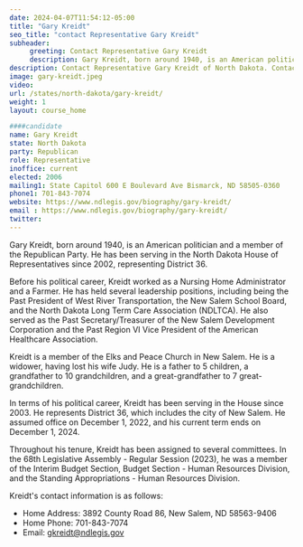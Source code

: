 ```yaml
---
date: 2024-04-07T11:54:12-05:00
title: "Gary Kreidt"
seo_title: "contact Representative Gary Kreidt"
subheader:
     greeting: Contact Representative Gary Kreidt
     description: Gary Kreidt, born around 1940, is an American politician and a member of the Republican Party. He has been serving in the North Dakota House of Representatives since 2002, representing District 36.
description: Contact Representative Gary Kreidt of North Dakota. Contact information for Gary Kreidt includes email address, phone number, and mailing address.
image: gary-kreidt.jpeg
video:
url: /states/north-dakota/gary-kreidt/
weight: 1
layout: course_home

####candidate
name: Gary Kreidt
state: North Dakota
party: Republican
role: Representative
inoffice: current
elected: 2006
mailing1: State Capitol 600 E Boulevard Ave Bismarck, ND 58505-0360
phone1: 701-843-7074
website: https://www.ndlegis.gov/biography/gary-kreidt/
email : https://www.ndlegis.gov/biography/gary-kreidt/
twitter:
---
```

Gary Kreidt, born around 1940, is an American politician and a member of the Republican Party. He has been serving in the North Dakota House of Representatives since 2002, representing District 36.

Before his political career, Kreidt worked as a Nursing Home Administrator and a Farmer. He has held several leadership positions, including being the Past President of West River Transportation, the New Salem School Board, and the North Dakota Long Term Care Association (NDLTCA). He also served as the Past Secretary/Treasurer of the New Salem Development Corporation and the Past Region VI Vice President of the American Healthcare Association.

Kreidt is a member of the Elks and Peace Church in New Salem. He is a widower, having lost his wife Judy. He is a father to 5 children, a grandfather to 10 grandchildren, and a great-grandfather to 7 great-grandchildren.

In terms of his political career, Kreidt has been serving in the House since 2003. He represents District 36, which includes the city of New Salem. He assumed office on December 1, 2022, and his current term ends on December 1, 2024.

Throughout his tenure, Kreidt has been assigned to several committees. In the 68th Legislative Assembly - Regular Session (2023), he was a member of the Interim Budget Section, Budget Section - Human Resources Division, and the Standing Appropriations - Human Resources Division.

Kreidt's contact information is as follows:
- Home Address: 3892 County Road 86, New Salem, ND 58563-9406
- Home Phone: 701-843-7074
- Email: gkreidt@ndlegis.gov
